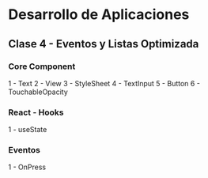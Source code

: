 # Desarrollo de Aplicaciones
## Clase 4 - Eventos y Listas Optimizada

### Core Component
1 - Text
2 - View
3 - StyleSheet
4 - TextInput
5 - Button
6 - TouchableOpacity

### React - Hooks
1 - useState

### Eventos
1 - OnPress
